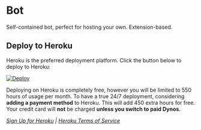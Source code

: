 # Bot
Self-contained bot, perfect for hosting your own. Extension-based.

## Deploy to Heroku
Heroku is the preferred deployment platform. Click the button below to deploy to Heroku:

[![Deploy](https://www.herokucdn.com/deploy/button.svg)](https://heroku.com/deploy)

Deploying on Heroku is completely free, however you will be limited to 550 hours of usage per month. To have a true 24/7 deployment, considering **adding a payment method** to Heroku. This will add 450 extra hours for free. Your credit card will **not** be charged **unless you switch to paid Dynos.**

*[Sign Up for Heroku](https://signup.heroku.com/) | [Heroku Terms of Service](https://www.heroku.com/policy/heroku-elements-terms)*

